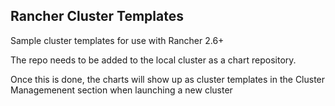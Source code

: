 ## Rancher Cluster Templates

Sample cluster templates for use with Rancher 2.6+

The repo needs to be added to the local cluster as a chart repository.

Once this is done, the charts will show up as cluster templates in the Cluster Managemenent section when launching a new cluster

